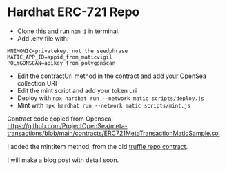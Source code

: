 # Hardhat ERC-721 Repo

* Clone this and run `npm i` in terminal.
* Add .env file with:
```
MNEMONIC=privatekey. not the seedphrase
MATIC_APP_ID=appid_from_maticvigil
POLYGONSCAN=apikey_from_polygonscan
```
* Edit the contractUri method in the contract and add your OpenSea collection URI 
* Edit the mint script and add your token uri
* Deploy with `npx hardhat run --network matic scripts/deploy.js`
* Mint with `npx hardhat run --network matic scripts/mint.js`

Contract code copied from Opensea: https://github.com/ProjectOpenSea/meta-transactions/blob/main/contracts/ERC721MetaTransactionMaticSample.sol

I added the mintItem method, from the old [truffle repo contract](https://github.com/YourNewEmpire/Truffle-Tutorial-ERC721).

I will make a blog post with detail soon.